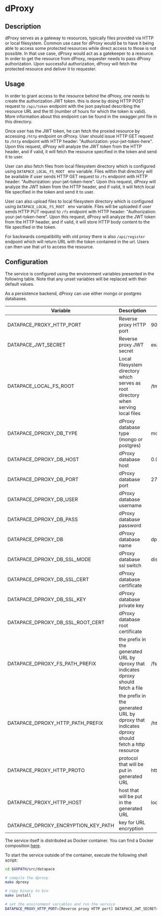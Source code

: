 # dProxy

## Description

dProxy serves as a gateway to resources, typically files provided via HTTP or local filesystem.
Common use case for dProxy would be to have it being able to access some protected resources while direct access to those is not possible.
In that use case, dProxy would act as a gatekeeper to a resource.
In order to get the resource from dProxy, requester needs to pass dProxy authorization.
Upon successful authorization, dProxy will fetch the protected resource and deliver it to requester.

## Usage
In order to grant access to the resource behind the dProxy, one needs to create the authorization JWT token.
this is done by doing HTTP POST request to  `/api/token` endpoint with the json payload describing the resource URL and the ttl (number of hours for which the token is valid).
More information about this endpoint can be found in the swagger.yml file in this directory. 

Once user has the JWT token, he can fetch the proxied resource by accessing `/http` endpoint on dProxy.
User should issue HTTP GET request to `/http` endpoint with HTTP header: "Authorization: your-jwt-token-here".
Upon this request, dProxy will analyze the JWT token from the HTTP header, and if valid, it will fetch the resource specified in the token and send it to user.

User can also fetch files from local filesystem directory which is configured using `DATAPACE_LOCAL_FS_ROOT ` env variable.
Files within that directory will be available if user sends HTTP GET request to `/fs` endpoint with HTTP header: "Authorization: your-jwt-token-here".
Upon this request, dProxy will analyze the JWT token from the HTTP header, and if valid, it will fetch local file specified in the token and send it to user.

User can also upload files to local filesystem directory which is configured using `DATAPACE_LOCAL_FS_ROOT ` env variable.
Files will be uploaded if user sends HTTP PUT request to `/fs` endpoint with HTTP header: "Authorization: your-jwt-token-here".
Upon this request, dProxy will analyze the JWT token from the HTTP header, and if valid, it will store HTTP body content to the file specified in the token.

For backwards compatibility with old proxy there is also `/api/register` endpoint which will return URL with the token contained in the url. Users can then use that url to access the resource.

## Configuration


The service is configured using the environment variables presented in the
following table. Note that any unset variables will be replaced with their
default values.

As a persistence backend, dProxy can use either mongo or postgres databases.

| Variable                            | Description                                                                                  | Default       |
| ----------------------------------- | -------------------------------------------------------------------------------------------- | ------------- |
| DATAPACE_PROXY_HTTP_PORT            | Reverse proxy HTTP port                                                                      | 9090          |
| DATAPACE_JWT_SECRET                 | Reverse proxy JWT secret                                                                     | examplesecret |
| DATAPACE_LOCAL_FS_ROOT              | Local filesystem directory which serves as root directory when serving local files           | /tmp/test     |
| DATAPACE_DPROXY_DB_TYPE             | dProxy database type (mongo or postgres)                                                     | mongo         |
| DATAPACE_DPROXY_DB_HOST             | dProxy database host                                                                         | 0.0.0.0       |
| DATAPACE_DPROXY_DB_PORT             | dProxy database port                                                                         | 27017         |
| DATAPACE_DPROXY_DB_USER             | dProxy database username                                                                     |               |
| DATAPACE_DPROXY_DB_PASS             | dProxy database password                                                                     |               |
| DATAPACE_DPROXY_DB                  | dProxy database name                                                                         | dproxy        |
| DATAPACE_DPROXY_DB_SSL_MODE         | dProxy database ssl switch                                                                   | disable       |
| DATAPACE_DPROXY_DB_SSL_CERT         | dProxy database certificate                                                                  |               |
| DATAPACE_DPROXY_DB_SSL_KEY          | dProxy database private key                                                                  |               |
| DATAPACE_DPROXY_DB_SSL_ROOT_CERT    | dProxy database root certificate                                                             |               |
| DATAPACE_DPROXY_FS_PATH_PREFIX      | the prefix in the generated URL by dproxy that indicates dproxy should fetch a file          | /fs           |
| DATAPACE_DPROXY_HTTP_PATH_PREFIX    | the prefix in the generated URL by dproxy that indicates dproxy should fetch a http resource | /http         |
| DATAPACE_PROXY_HTTP_PROTO           | protocol that will be put in generated URL                                                   | http          |
| DATAPACE_PROXY_HTTP_HOST            | host that will be put in the generated URL                                                   | localhost     |
| DATAPACE_DPROXY_ENCRYPTION_KEY_PATH | key for URL encryption                                                                       |               |


The service itself is distributed as Docker container. You can find a Docker composition
[here](../docker/docker-compose.yml).

To start the service outside of the container, execute the following shell script:

```bash
cd $GOPATH/src/datapace

# compile the dproxy
make dproxy

# copy binary to bin
make install

# set the environment variables and run the service
DATAPACE_PROXY_HTTP_PORT=[Reverse proxy HTTP port] DATAPACE_JWT_SECRET=[Reverse proxy JWT secret] DATAPACE_LOCAL_FS_ROOT=[Path to local files directory] $GOBIN/datapace-dproxy
```
